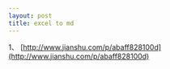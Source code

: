 ```yaml
---
layout: post
title: excel to md
---
```


1、 
[http://www.jianshu.com/p/abaff828100d](http://www.jianshu.com/p/abaff828100d)
